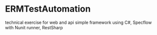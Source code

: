 # ERMTestAutomation
technical exercise for web and api simple framework using C#, Specflow with Nunit runner, RestSharp
